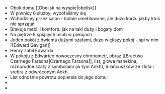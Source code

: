 * Obok domu [[Obelisk na wyspie|obelisk]]
* W piwnicy 6 służby, wycofaliśmy się
* Wchodzimy przez salon - ładnie umeblowane, ale dużo kurzu jakby ktoś nie sprzątał
* Brakuje mebli i komfortu jak na taki duży i bogaty dom
* Na piętrze 8 śpiących osób w pokojach
* Jeden pokój z dwiema dużymi szafami, dużo większy pokój - śpi w nim [[Edward Gavigan]]
* Henry zabił Edwarda
* W pokoju z Edwarted nowoczesny chronometr, obraz [[Bractwo Czarnego Faraona|Czarnego Faraona]], list, głowa manekina, różnorodne szaty z symbolami (w tym Ankh), 6 łańcuszków ze złota i srebra z odwróconym Ankh
* List odnośnie powrotu popiersia do jego domu
* 
* 
